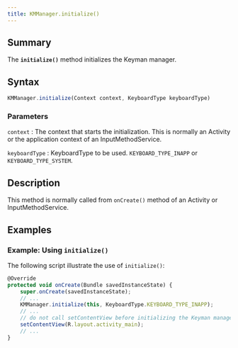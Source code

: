```yaml
---
title: KMManager.initialize()
---
```


## Summary

The **`initialize()`** method initializes the Keyman manager.

## Syntax

``` javascript
KMManager.initialize(Context context, KeyboardType keyboardType)
```

### Parameters

`context`
:   The context that starts the initialization. This is normally an
    Activity or the application context of an InputMethodService.

`keyboardType`
:   KeyboardType to be used. `KEYBOARD_TYPE_INAPP` or
    `KEYBOARD_TYPE_SYSTEM`.

## Description

This method is normally called from `onCreate()` method of an Activity
or InputMethodService.

## Examples

### Example: Using `initialize()`

The following script illustrate the use of `initialize()`:

``` javascript
@Override
protected void onCreate(Bundle savedInstanceState) {
    super.onCreate(savedInstanceState);
    // ...
    KMManager.initialize(this, KeyboardType.KEYBOARD_TYPE_INAPP);
    // ...
    // do not call setContentView before initializing the Keyman manager.
    setContentView(R.layout.activity_main);
    // ...
}
```
